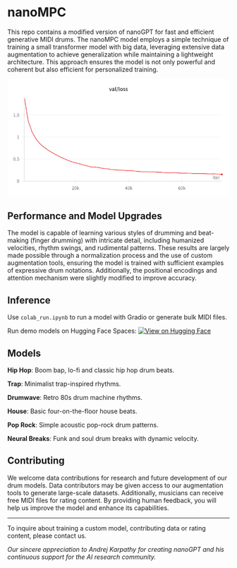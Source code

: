 # nanoMPC

This repo contains a modified version of nanoGPT for fast and efficient generative MIDI drums. The nanoMPC model employs a simple technique of training a small transformer model with big data, leveraging extensive data augmentation to achieve generalization while maintaining a lightweight architecture. This approach ensures the model is not only powerful and coherent but also efficient for personalized training.

![Validation Loss](https://github.com/patchbanks/nanoMPC/blob/main/assets/nanompc_2M_val_loss.png?raw=true)

## Performance and Model Upgrades

The model is capable of learning various styles of drumming and beat-making (finger drumming) with intricate detail, including humanized velocities, rhythm swings, and rudimental patterns. These results are largely made possible through a normalization process and the use of custom augmentation tools, ensuring the model is trained with sufficient examples of expressive drum notations. Additionally, the positional encodings and attention mechanism were slightly modified to improve accuracy.

## Inference

Use `colab_run.ipynb` to run a model with Gradio or generate bulk MIDI files. 

Run demo models on Hugging Face Spaces: [![View on Hugging Face](https://img.shields.io/badge/View%20on-Hugging%20Face%20Spaces-blue)](https://huggingface.co/patchbanks)

## Models

**Hip Hop**: Boom bap, lo-fi and classic hip hop drum beats.

**Trap**: Minimalist trap-inspired rhythms.

**Drumwave**: Retro 80s drum machine rhythms.

**House**: Basic four-on-the-floor house beats.

**Pop Rock**: Simple acoustic pop-rock drum patterns.

**Neural Breaks**: Funk and soul drum breaks with dynamic velocity.

## Contributing

We welcome data contributions for research and future development of our drum models. Data contributors may be given access to our augmentation tools to generate large-scale datasets. Additionally, musicians can receive free MIDI files for rating content. By providing human feedback, you will help us improve the model and enhance its capabilities.

***

To inquire about training a custom model, contributing data or rating content, please contact us.

_Our sincere appreciation to Andrej Karpathy for creating nanoGPT and his continuous support for the AI research community._
